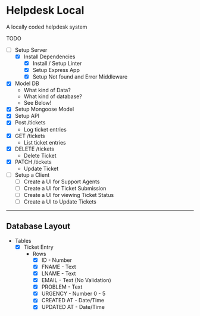 # Helpdesk Local #

 A locally coded helpdesk system

 TODO

- [ ] Setup Server
  - [X] Install Dependencies
    - [X] Install / Setup Linter
    - [X] Setup Express App
    - [X] Setup Not found and Error Middleware
- [X] Model DB
  - What kind of Data?
  - What kind of database?
  - See Below!
- [X] Setup Mongoose Model
- [X] Setup API
- [X] Post /tickets
  - Log ticket entries
- [X] GET /tickets
  - List ticket entries
- [X] DELETE /tickets
  - Delete Ticket
- [X] PATCH /tickets
  - Update Ticket
- [ ] Setup a Client
  - [ ] Create a UI for Support Agents
  - [ ] Create a UI for Ticket Submission
  - [ ] Create a UI for viewing Ticket Status
  - [ ] Create a UI to Update Tickets

---

## Database Layout ##

- Tables
  - [X] Ticket Entry
    - Rows
      - [X] ID - Number
      - [X] FNAME - Text
      - [X] LNAME - Text
      - [X] EMAIL - Text (No Validation)
      - [X] PROBLEM - Text
      - [X] URGENCY - Number 0 - 5
      - [X] CREATED AT - Date/Time
      - [X] UPDATED AT - Date/Time
